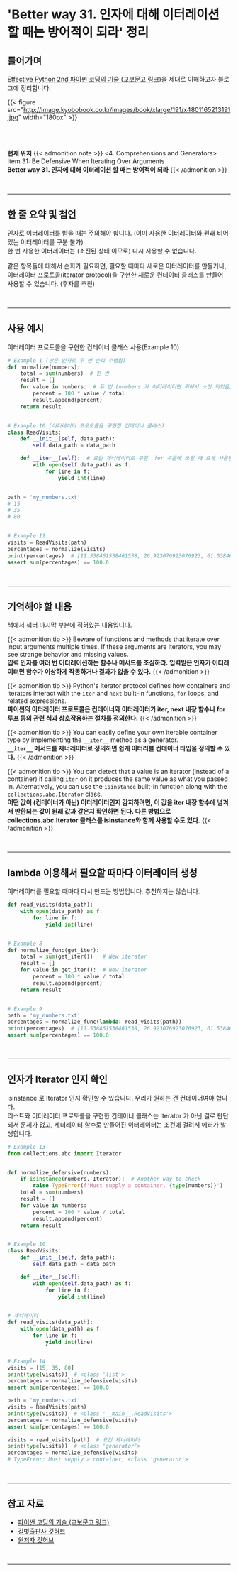 # 'Better way 31. 인자에 대해 이터레이션 할 때는 방어적이 되라' 정리


## 들어가며

[Effective Python 2nd 파이썬 코딩의 기술 (교보문고 링크)](http://digital.kyobobook.co.kr/digital/ebook/ebookDetail.ink?selectedLargeCategory=001&barcode=4801165213191&orderClick=LEH&Kc=)을 제대로 이해하고자 블로그에 정리합니다.

{{< figure src="http://image.kyobobook.co.kr/images/book/xlarge/191/x4801165213191.jpg" width="180px" >}}

<br/>
<br/>

**현재 위치**
{{< admonition note >}}
<4. Comprehensions and Generators>  
Item 31: Be Defensive When Iterating Over Arguments  
**Better way 31. 인자에 대해 이터레이션 할 때는 방어적이 되라**
{{< /admonition >}}


<br/>

---

## 한 줄 요약 및 첨언

인자로 이터레이터를 받을 때는 주의해야 합니다. (이미 사용한 이터레이터와 원래 비어있는 이터레이터를 구분 불가)  
한 번 사용한 이터레이터는 (소진된 상태 이므로) 다시 사용할 수 없습니다.

같은 항목들에 대해서 순회가 필요하면, 필요할 때마다 새로운 이터레이터를 만들거나, 이터레이터 프로토콜(iterator protocol)을 구현한 새로운 컨테이터 클래스를 만들어 사용할 수 있습니다. (후자를 추천)

<br/>

---

## 사용 예시

이터레이터 프로토콜을 구현한 컨테이너 클래스 사용(Example 10)

```python
# Example 1 (받은 인자로 두 번 순회 수행함)
def normalize(numbers):
    total = sum(numbers)  # 한 번
    result = []
    for value in numbers:  # 두 번 (numbers 가 이터레이터면 위에서 소진 되었음)
        percent = 100 * value / total
        result.append(percent)
    return result


# Example 10 (이터레이터 프로토콜을 구현한 컨테이너 클래스)
class ReadVisits:
    def __init__(self, data_path):
        self.data_path = data_path

    def __iter__(self):  # 요걸 제너레이터로 구현. for 구문에 쓰일 때 요게 사용됨 
        with open(self.data_path) as f:
            for line in f:
                yield int(line)


path = 'my_numbers.txt'
# 15
# 35
# 80


# Example 11
visits = ReadVisits(path)
percentages = normalize(visits)
print(percentages)  # [11.538461538461538, 26.923076923076923, 61.53846153846154]
assert sum(percentages) == 100.0
```


<br/>

---

## 기억해야 할 내용

책에서 챕터 마지막 부분에 적혀있는 내용입니다.

{{< admonition tip >}}
Beware of functions and methods that iterate over input arguments multiple times. If these arguments are iterators, you may see strange behavior and missing values.  
**입력 인자를 여러 번 이터레이션하는 함수나 메서드를 조심하라. 입력받은 인자가 이터레이터면 함수가 이상하게 작동하거나 결과가 없을 수 있다.**
{{< /admonition >}}

{{< admonition tip >}}
Python's iterator protocol defines how containers and iterators interact with the `iter` and `next` built-in functions, `for` loops, and related expressions.  
**파이썬의 이터레이터 프로토콜은 컨테이너와 이터레이터가 iter, next 내장 함수나 for 루프 등의 관련 식과 상호작용하는 절차를 정의한다.**
{{< /admonition >}}

{{< admonition tip >}}
You can easily define your own iterable container type by implementing the `__iter__` method as a generator.  
**`__iter__` 메서드를 제너레이터로 정의하면 쉽게 이터러블 컨테이너 타입을 정의할 수 있다.**
{{< /admonition >}}

{{< admonition tip >}}
You can detect that a value is an iterator (instead of a container) if calling `iter` on it produces the same value as what you passed in. Alternatively, you can use the `isinstance` built-in function along with the `collections.abc.Iterator` class.  
**어떤 값이 (컨테이너가 아닌) 이터레이터인지 감지하려면, 이 값을 iter 내장 함수에 넘겨서 반환되는 값이 원래 값과 같은지 확인하면 된다. 다른 방법으로 collections.abc.Iterator 클래스를 isinstance와 함께 사용할 수도 있다.**
{{< /admonition >}}

<br/>

---


## lambda 이용해서 필요할 때마다 이터레이터 생성

이터레이터를 필요할 때마다 다시 만드는 방법입니다. 추천하지는 않습니다.

```python
def read_visits(data_path):
    with open(data_path) as f:
        for line in f:
            yield int(line)


# Example 8
def normalize_func(get_iter):
    total = sum(get_iter())   # New iterator
    result = []
    for value in get_iter():  # New iterator
        percent = 100 * value / total
        result.append(percent)
    return result


# Example 9
path = 'my_numbers.txt'
percentages = normalize_func(lambda: read_visits(path))
print(percentages)  # [11.538461538461538, 26.923076923076923, 61.53846153846154]
assert sum(percentages) == 100.0
```

<br/>

---

## 인자가 Iterator 인지 확인

isinstance 로 Iterator 인지 확인할 수 있습니다. 우리가 원하는 건 컨테이너여야 합니다.  
리스트와 이터레이터 프로토콜을 구현한 컨테이너 클래스는 Iterator 가 아닌 걸로 판단되서 문제가 없고, 제너레이터 함수로 만들어진 이터레이터는 조건에 걸려서 에러가 발생합니다.

```python
# Example 13
from collections.abc import Iterator


def normalize_defensive(numbers):
    if isinstance(numbers, Iterator):  # Another way to check
        raise TypeError(f'Must supply a container, {type(numbers)}')
    total = sum(numbers)
    result = []
    for value in numbers:
        percent = 100 * value / total
        result.append(percent)
    return result


# Example 10
class ReadVisits:
    def __init__(self, data_path):
        self.data_path = data_path

    def __iter__(self):
        with open(self.data_path) as f:
            for line in f:
                yield int(line)


# 제너레이터
def read_visits(data_path):
    with open(data_path) as f:
        for line in f:
            yield int(line)


# Example 14
visits = [15, 35, 80]
print(type(visits))  # <class 'list'>
percentages = normalize_defensive(visits)
assert sum(percentages) == 100.0

path = 'my_numbers.txt'
visits = ReadVisits(path)
print(type(visits))  # <class '__main__.ReadVisits'>
percentages = normalize_defensive(visits)
assert sum(percentages) == 100.0

visits = read_visits(path)  # 요건 제너레이터
print(type(visits))  # <class 'generator'>
percentages = normalize_defensive(visits)
# TypeError: Must supply a container, <class 'generator'>
```

<br/>

---

## 참고 자료

- [파이썬 코딩의 기술 (교보문고 링크)](http://digital.kyobobook.co.kr/digital/ebook/ebookDetail.ink?selectedLargeCategory=001&barcode=4801165213191&orderClick=LEH&Kc=)
- [길벗출판사 깃허브](https://github.com/gilbutITbook/080235/blob/master/Chapter4/Better%20way31.py)
- [원저자 깃허브](https://github.com/bslatkin/effectivepython/blob/master/example_code/item_31.py)

<br/>

---
